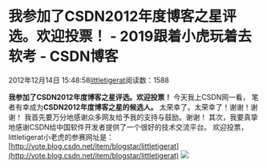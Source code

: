 
# 我参加了CSDN2012年度博客之星评选。欢迎投票！ - 2019跟着小虎玩着去软考 - CSDN博客

2012年12月14日 15:48:58[littletigerat](https://me.csdn.net/littletigerat)阅读数：1588


**我参加了CSDN2012年度博客之星评选。欢迎投票！**
今天我上CSDN网一看， 笔者有幸成为**CSDN2012年度博客之星的候选人。**
太荣幸了。太荣幸了！谢谢！谢谢！
我首先要万分地感谢众多网友给予我的支持与鼓励。谢谢！
其次，我要真挚地感谢CSDN给中国软件开发者提供了一个很好的技术交流平台。
欢迎投票，
littletigerat小老虎的参赛网址是：[http://vote.blog.csdn.net/item/blogstar/littletigerat](http://vote.blog.csdn.net/item/blogstar/littletigerat)
![](https://img-my.csdn.net/uploads/201301/12/1357986180_6039.JPG)


